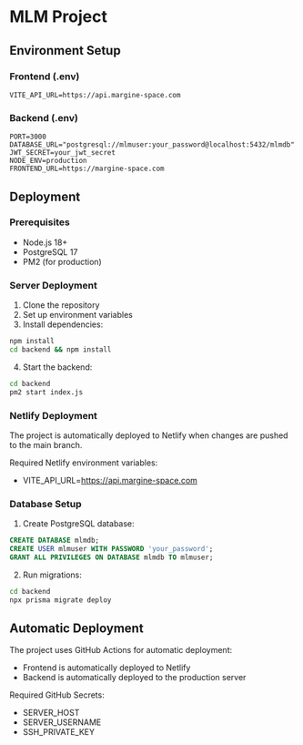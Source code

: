 # MLM Project

## Environment Setup

### Frontend (.env)
```
VITE_API_URL=https://api.margine-space.com
```

### Backend (.env)
```
PORT=3000
DATABASE_URL="postgresql://mlmuser:your_password@localhost:5432/mlmdb"
JWT_SECRET=your_jwt_secret
NODE_ENV=production
FRONTEND_URL=https://margine-space.com
```

## Deployment

### Prerequisites
- Node.js 18+
- PostgreSQL 17
- PM2 (for production)

### Server Deployment
1. Clone the repository
2. Set up environment variables
3. Install dependencies:
```bash
npm install
cd backend && npm install
```
4. Start the backend:
```bash
cd backend
pm2 start index.js
```

### Netlify Deployment
The project is automatically deployed to Netlify when changes are pushed to the main branch.

Required Netlify environment variables:
- VITE_API_URL=https://api.margine-space.com

### Database Setup
1. Create PostgreSQL database:
```sql
CREATE DATABASE mlmdb;
CREATE USER mlmuser WITH PASSWORD 'your_password';
GRANT ALL PRIVILEGES ON DATABASE mlmdb TO mlmuser;
```

2. Run migrations:
```bash
cd backend
npx prisma migrate deploy
```

## Automatic Deployment

The project uses GitHub Actions for automatic deployment:
- Frontend is automatically deployed to Netlify
- Backend is automatically deployed to the production server

Required GitHub Secrets:
- SERVER_HOST
- SERVER_USERNAME
- SSH_PRIVATE_KEY
